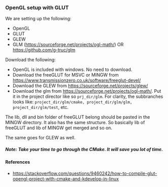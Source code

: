### OpenGL setup with GLUT

We are setting up the following:
- OpenGL
- GLUT
- GLEW
- GLM (https://sourceforge.net/projects/ogl-math/)
OR https://github.com/g-truc/glm

Download the following:
- OpenGL is included with windows. No need to download.
- Download the freeGLUT for MSVC or MINGW from https://www.transmissionzero.co.uk/software/freeglut-devel/
- Download the GLEW from https://sourceforge.net/projects/glew/
- Download the glm from https://sourceforge.net/projects/ogl-math/. Put it in the project director like so ```prj_dir/glm```.
For clarity, the subbranches looks like: ```project_dir/glm/cmake, project_dir/glm/glm, project_dir/glm/test```, etc.

The lib, dll and bin folder of freeGLUT belong should be pasted in the MINGW directory. It also has the same structure.
So basically lib of freeGLUT and lib of MINGW get merged and so on.

The same goes for GLEW as well.

##### Note: Take your time to go through the CMake. It will save you lot of time.


#### References
- https://stackoverflow.com/questions/9460242/how-to-compile-glut-opengl-project-with-cmake-and-kdevelop-in-linux